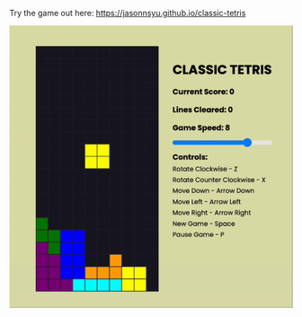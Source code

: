 Try the game out here: https://jasonnsyu.github.io/classic-tetris

![GIF of the game](./classic-tetris.gif)

